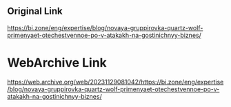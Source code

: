 ## Original Link

https://bi.zone/eng/expertise/blog/novaya-gruppirovka-quartz-wolf-primenyaet-otechestvennoe-po-v-atakakh-na-gostinichnyy-biznes/

# WebArchive Link

https://web.archive.org/web/20231129081042/https://bi.zone/eng/expertise/blog/novaya-gruppirovka-quartz-wolf-primenyaet-otechestvennoe-po-v-atakakh-na-gostinichnyy-biznes/
